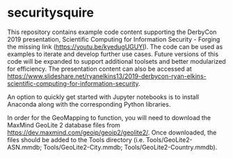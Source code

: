 # securitysquire
This repository contains example code content supporting the DerbyCon 2019 presentation, Scientific Computing for Information Security - Forging the missing link (https://youtu.be/kyedugUGUYI). The code can be used as examples to iterate and develop further use cases. Future versions of this code will be expanded to support additional toolsets and better modularized for efficiency. The presentation content can also be accessed at https://www.slideshare.net/ryanelkins13/2019-derbycon-ryan-elkins-scientific-computing-for-information-security.

An option to quickly get started with Jupyter notebooks is to install Anaconda along with the corresponding Python libraries.

In order for the GeoMapping to function, you will need to download the MaxMind GeoLite 2 database files from https://dev.maxmind.com/geoip/geoip2/geolite2/. Once downloaded, the files should be added to the Tools directory (i.e. Tools/GeoLite2-ASN.mmdb; Tools/GeoLite2-City.mmdb; Tools/GeoLite2-Country.mmdb).
